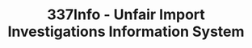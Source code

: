 ---
bigquery: https://console.cloud.google.com/bigquery?p=patents-public-data&d=usitc_investigations&page=dataset&project=sheets-management-319211
citation: US International Trade Commission 337Info Unfair Import Investigations Information
  System
contributors: US International Trade Comission
cost: None
description: US International Trade Commission 337Info Unfair Import Investigations
  Information System contains data on investigations done under Section 337. Section
  337 declares the infringement of certain statutory intellectual property rights
  and other forms of unfair competition in import trade to be unlawful practices.
  Most Section 337 investigations involve allegations of patent or registered trademark
  infringement.
documentation: FAQ and tutorial available on the site
last_edit: Mon, 04 Apr 2022 19:10:40 GMT
location: https://pubapps2.usitc.gov/337external/
maintained_by: US International Trade Comission
schema_fields: '[''markmanHearing'', ''trademarkNumbers'', ''ouiiParticipation'',
  ''investigationNo'', ''scheduledEndDateEvidHear'', ''investigationType'', ''lastUpdated'',
  ''ouiiAttorney'', ''complainant'', ''currentActiveALJ'', ''copyrightNumbers'', ''targetDate'',
  ''cafcAppeals'', ''publication_number'', ''finalIdOnViolationDue'', ''internalRemand'',
  ''teoIdDueDate'', ''dateOfPublicationFrNotice'', ''currentStatus'', ''aljAssigned'',
  ''gcAttorney'', ''finalIdOnViolationIssue'', ''patentNumber'', ''finalDetViolation'',
  ''actualStartDateEvidHear'', ''htsNumbers'', ''teoReliefGranted'', ''finalDetNoViolation'',
  ''investigationTermDate'', ''actualEndDateEvidHear'', ''reportingRequirements'',
  ''patentNumbers'', ''endDateMarkmanHearing'', ''teoProceedingInvolved'', ''dateCreated'',
  ''scheduledStartDateEvidHear'', ''respondent'', ''issueDateOtherNonFinal'', ''teoIdIssueDate'',
  ''dateComplaintFiled'', ''invUnfairAct'', ''docketNo'', ''startDateMarkmanHearing'',
  ''title'', ''id'']'
shortname: unfair_import_investigations
tags:
- import
- legal
- trade
timeframe: 2008-2021 (prior to 2008 downloadable as a JSON file)
title: 337Info - Unfair Import Investigations Information System
uuid: 2721f5ec-e599-4890-9265-9706719fc71e
---